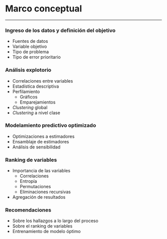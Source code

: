 # Marco conceptual
***



### Ingreso de los datos y definición del objetivo
- Fuentes de datos
- Variable objetivo
- Tipo de problema
- Tipo de error prioritario



### Análisis explotorio
- Correlaciones entre variables
- Estadística descriptiva
- Perfilamiento
  - Gráficos
  - Emparejamientos
- *Clustering* global
- *Clustering* a nivel clase



### Modelamiento predictivo optimizado
- Optimizaciones a estimadores
- Ensamblaje de estimadores
- Análisis de sensibilidad



### Ranking de variables
- Importancia de las variables
  - Correlaciones
  - Entropía
  - Permutaciones
  - Eliminaciones recursivas
- Agregación de resultados



### Recomendaciones
- Sobre los hallazgos a lo largo del proceso
- Sobre el ranking de variables
- Entrenamiento de modelo óptimo
